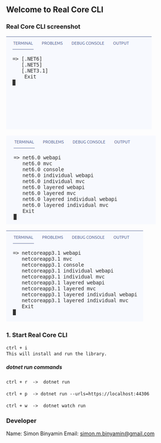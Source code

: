 ## Welcome to Real Core CLI

### Real Core CLI screenshot

![alt text](https://github.com/simonbinyamin/RealCoreCLI/raw/master/ic/cli0.png)

![alt text](https://github.com/simonbinyamin/RealCoreCLI/raw/master/ic/cli1.png)

![alt text](https://github.com/simonbinyamin/RealCoreCLI/raw/master/ic/cli2.png)



### 1. Start Real Core CLI

```
ctrl + i
This will install and run the library.
```

##### dotnet run commands

```
ctrl + r  ->  dotnet run

ctrl + p  -> dotnet run --urls=https://localhost:44306

ctrl + w  ->  dotnet watch run
```

 
### Developer

Name: Simon Binyamin
Email: simon.m.binyamin@gmail.com

